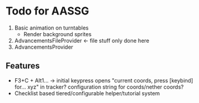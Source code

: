 # Todo for AASSG

1. Basic animation on turntables
    - Render background sprites
2. AdvancementsFileProvider <- file stuff only done here
3. AdvancementsProvider

## Features

- F3+C + Alt1... -> initial keypress opens "current coords, press [keybind] for... xyz" in tracker? configuration string for coords/nether coords?
- Checklist based tiered/configurable helper/tutorial system
